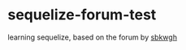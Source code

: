 # sequelize-forum-test

learning sequelize, based on the forum by [sbkwgh](https://github.com/sbkwgh/forum)

